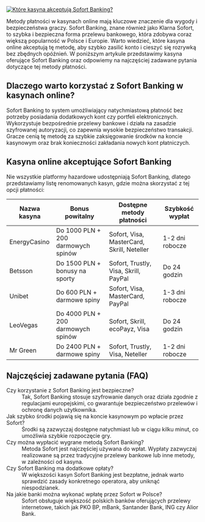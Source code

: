 [![Które kasyna akceptują Sofort Banking?](https://123-caf.pages.dev/gitsignup.png)](https://vrmoo.ru/Bt82HjjY)

<p>Metody płatności w kasynach online mają kluczowe znaczenie dla wygody i bezpieczeństwa graczy. Sofort Banking, znane również jako Klarna Sofort, to szybka i bezpieczna forma przelewu bankowego, która zdobywa coraz większą popularność w Polsce i Europie. Warto wiedzieć, które kasyna online akceptują tę metodę, aby szybko zasilić konto i cieszyć się rozrywką bez zbędnych opóźnień. W poniższym artykule przedstawimy kasyna oferujące Sofort Banking oraz odpowiemy na najczęściej zadawane pytania dotyczące tej metody płatności.</p>  <h2>Dlaczego warto korzystać z Sofort Banking w kasynach online?</h2> <p>Sofort Banking to system umożliwiający natychmiastową płatność bez potrzeby posiadania dodatkowych kont czy portfeli elektronicznych. Wykorzystuje bezpośrednie przelewy bankowe i działa na zasadzie szyfrowanej autoryzacji, co zapewnia wysokie bezpieczeństwo transakcji. Gracze cenią tę metodę za szybkie zaksięgowanie środków na koncie kasynowym oraz brak konieczności zakładania nowych kont płatniczych.</p>  <h2>Kasyna online akceptujące Sofort Banking</h2> <p>Nie wszystkie platformy hazardowe udostępniają Sofort Banking, dlatego przedstawiamy listę renomowanych kasyn, gdzie można skorzystać z tej opcji płatności:</p>  <table>   <thead>     <tr>       <th>Nazwa kasyna</th>       <th>Bonus powitalny</th>       <th>Dostępne metody płatności</th>       <th>Szybkość wypłat</th>     </tr>   </thead>   <tbody>     <tr>       <td>EnergyCasino</td>       <td>Do 1000 PLN + 200 darmowych spinów</td>       <td>Sofort, Visa, MasterCard, Skrill, Neteller</td>       <td>1-2 dni robocze</td>     </tr>     <tr>       <td>Betsson</td>       <td>Do 1500 PLN + bonusy na sporty</td>       <td>Sofort, Trustly, Visa, Skrill, PayPal</td>       <td>Do 24 godzin</td>     </tr>     <tr>       <td>Unibet</td>       <td>Do 600 PLN + darmowe spiny</td>       <td>Sofort, Visa, MasterCard, PayPal</td>       <td>1-3 dni robocze</td>     </tr>     <tr>       <td>LeoVegas</td>       <td>Do 4000 PLN + 200 darmowych spinów</td>       <td>Sofort, Skrill, ecoPayz, Visa</td>       <td>Do 24 godzin</td>     </tr>     <tr>       <td>Mr Green</td>       <td>Do 2400 PLN + darmowe spiny</td>       <td>Sofort, Trustly, Visa, Neteller</td>       <td>1-2 dni robocze</td>     </tr>   </tbody> </table>  <h2>Najczęściej zadawane pytania (FAQ)</h2> <dl>   <dt>Czy korzystanie z Sofort Banking jest bezpieczne?</dt>   <dd>Tak, Sofort Banking stosuje szyfrowanie danych oraz działa zgodnie z regulacjami europejskimi, co gwarantuje bezpieczeństwo przelewów i ochronę danych użytkownika.</dd>    <dt>Jak szybko środki pojawią się na koncie kasynowym po wpłacie przez Sofort?</dt>   <dd>Środki są zazwyczaj dostępne natychmiast lub w ciągu kilku minut, co umożliwia szybkie rozpoczęcie gry.</dd>    <dt>Czy można wypłacić wygrane metodą Sofort Banking?</dt>   <dd>Metoda Sofort jest najczęściej używana do wpłat. Wypłaty zazwyczaj realizowane są przez tradycyjne przelewy bankowe lub inne metody, w zależności od kasyna.</dd>    <dt>Czy Sofort Banking ma dodatkowe opłaty?</dt>   <dd>W większości kasyn Sofort Banking jest bezpłatne, jednak warto sprawdzić zasady konkretnego operatora, aby uniknąć niespodzianek.</dd>    <dt>Na jakie banki można wykonać wpłatę przez Sofort w Polsce?</dt>   <dd>Sofort obsługuje większość polskich banków oferujących przelewy internetowe, takich jak PKO BP, mBank, Santander Bank, ING czy Alior Bank.</dd> </dl>